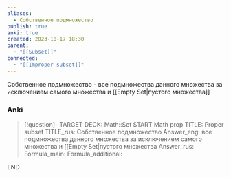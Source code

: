 ```yaml
---
aliases:
  - Собственное подмножество
publish: true
anki: true
created: 2023-10-17 18:30
parent:
  - "[[Subset]]"
connected:
  - "[[Improper subset]]"
---
```


Собственное подмножество - все подмножества данного множества за исключением самого множества и [[Empty Set|пустого множества]]

### Anki
> [!question]-
TARGET DECK: Math::Set
START
Math prop
TITLE: Proper subset
TITLE_rus: Собственное подмножество
Answer_eng: все подмножества данного множества за исключением самого множества и [[Empty Set|пустого множества
Answer_rus: 
Formula_main: 
Formula_additional:
<!--ID: 1699129807675-->
END












